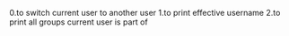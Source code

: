 0.to switch current user to another user
1.to print effective username
2.to print all groups current user is part of
